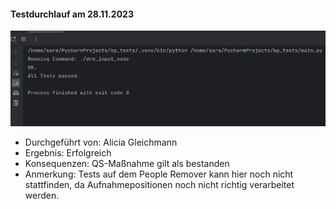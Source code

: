 #### Testdurchlauf am 28.11.2023
![](Komp_it_2.png)
- Durchgeführt von: Alicia Gleichmann
- Ergebnis: Erfolgreich
- Konsequenzen:  QS-Maßnahme gilt als bestanden
- Anmerkung: Tests auf dem People Remover kann hier noch nicht stattfinden, da Aufnahmepositionen noch nicht richtig verarbeitet werden.
